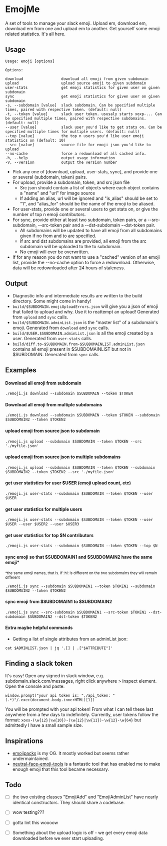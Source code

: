 # EmojMe

A set of tools to manage your slack emoji. Upload em, download em, download em from one and upload em to another. Get yourself some emoji related statistics. It's all here.

## Usage

```
Usage: emoji [options]

Options:

download                 download all emoji from given subdomain
upload                   upload source emoji to given subdomain
user-stats               get emoji statistics for given user on given subdomain
sync                     get emoji statistics for given user on given subdomain
-s, --subdomain [value]  slack subdomain. Can be specified multiple times, paired with respective token. (default: null)
-t, --token [value]      slack user token. ususaly starts xoxp-... Can be specified multiple times, paired with respective subdomains. (default: null)
--user [value]           slack user you'd like to get stats on. Can be specified multiple times for multiple users. (default: null)
--top [value]            the top n users you'd like user emoji statistics on (default: 10)
--src [value]            source file for emoji json you'd like to upload
--no-cache               force a redownload of all cached info.
-h, --help               output usage information
-V, --version            output the version number
```

* Pick any one of [download, upload, user-stats, sync], and provide one or several (subdomain, token) pairs.
* For upload, provide a subdomain, token, and src json file
    * Src json should contain a list of objects where each object contains a "name" and "url" for image source
    * If adding an alias, url will be ignored and "is_alias" should be set to "1", and "alias_for" should be the name of the emoji to be aliased.
* For user-stats, provide one or several users to get stats on, or give the number of top n emoji contributors.
* For sync, provide either at least two subdomain, token pairs, or a --src-subdomain, --src-token pair and a --dst-subdomain --dst-token pair.
    * All subdomains will be updated to have all emoji from all subdomains given if no from and to are specified.
    * If src and dst subdomains are provided, all emoji from the src subdomain will be uploaded to the to subdomain.
    * No emoji will ever be overwritten.
* If for any reason you do not want to use a "cached" version of an emoji list, provide the --no-cache option to force a redownload. Otherwise, data will be redownloaded after 24 hours of staleness.

## Output

* Diagnostic info and intermediate results are written to the build directory. Some might come in handy!
* `build/$SUBDOMAIN.emojiUploadErrors.json` will give you a json of emoji that failed to upload and why. Use it to reattempt an upload! Generated from `upload` and `sync` calls.
* `build/$SUBDOMAIN.adminList.json` is the "master list" of a subdomain's emoji. Generated from `download` and `sync` calls.
* `build/$USER.$SUBDOMAIN.adminList.json` is all the emoji created by a user. Generated from `user-stats` calls.
* `build/diff.to-$SUBDOMAIN.from-$SUBDOMAINLIST.adminList.json` contains all emoji present in $SUBDOMAINLIST but not in $SUBDOMAIN. Generated from `sync` calls.

## Examples

#### Download all emoji from subdomain
```
./emoji.js download --subdomain $SUBDOMAIN --token $TOKEN
```

#### Download all emoji from multiple subdomains
```
./emoji.js download --subdomain $SUBDOMAIN --token $TOKEN --subdomain $SUBDOMAIN2 --token $TOKEN2
```

#### upload emoji from source json to subdomain
```
./emoji.js upload --subdomain $SUBDOMAIN --token $TOKEN --src './myfile.json'
```

#### upload emoji from source json to multiple subdomains
```
./emoji.js upload --subdomain $SUBDOMAIN --token $TOKEN --subdomain $SUBDOMAIN2 --token $TOKEN2 --src './myfile.json'
```

#### get user statistics for user $USER (emoji upload count, etc)
```
./emoji.js user-stats --subdomain $SUBDOMAIN --token $TOKEN --user $USER
```

#### get user statistics for multiple users
```
./emoji.js user-stats --subdomain $SUBDOMAIN --token $TOKEN --user $USER --user $USER2 --user $USER3
```

#### get user statistics for top $N contributors
```
./emoji.js user-stats --subdomain $SUBDOMAIN --token $TOKEN --top $N
```

#### sync emoji so that $SUBDOMAIN1 and $SUBDOMAIN2 have the same emoji*
<sup>*the same emoji names, that is. If :hi: is different on the two subdomains they will remain different</sup>
```
./emoji.js sync --subdomain $SUBDOMAIN1 --token $TOKEN1 --subdomain $SUBDOMAIN2 --token $TOKEN2
```

#### sync emoji from $SUBDOMAIN1 to $SUBDOMAIN2
```
./emoji.js sync --src-subdomain $SUBDOMAIN1 --src-token $TOKEN1 --dst-subdomain $SUBDOMAIN2 --dst-token $TOKEN2
```

#### Extra maybe helpful commands
* Getting a list of single attributes from an adminList json:
```
cat $ADMINLIST.json | jq '.[] | .["$ATTRIBUTE"]'
```

## Finding a slack token

It's easy! Open any signed in slack window, e.g. subdomain.slack.com/messages, right click anywhere > inspect element. Open the console and paste:
```
window.prompt("your api token is: ",/api_token: "(.*)"/.exec(document.body.innerHTML)[1])
```
You will be prompted with your api token! From what I can tell these last anywhere from a few days to indefinitely. Currently, user tokens follow the format:
`xoxs-(\w{12}|\w{10})-(\w{12}|\w{11})-\w{12}-\w{64}` but admittedly I have a small sample size.

## Inspirations
* [emojipacks](https://github.com/lambtron/emojipacks) is my OG. It mostly worked but seems rather undermaintained.
* [neutral-face-emoji-tools](https://github.com/Fauntleroy/neutral-face-emoji-tools) is a fantastic tool that has enabled me to make enough emoji that this tool became necessary.

## Todo

* [ ] the two existing classes "EmojiAdd" and "EmojiAdminList" have nearly identical constructors. They should share a codebase.
* [ ] wow testing???
* [ ] gotta lint this woooow
* [ ] Something about the upload logic is off - we get every emoji data downloaded before we ever start uploading.


